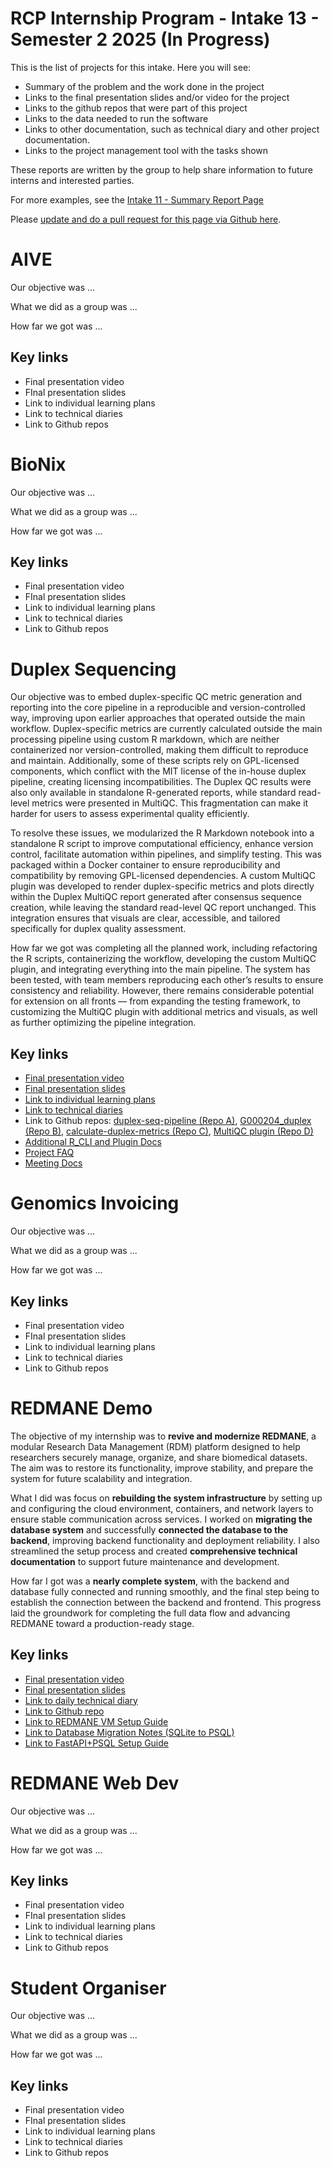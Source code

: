 # RCP Internship Program - Intake 13 - Semester 2 2025 (In Progress)

This is the list of projects for this intake. Here you will see:
- Summary of the problem and the work done in the project
- Links to the final presentation slides and/or video for the project
- Links to the github repos that were part of this project
- Links to the data needed to run the software
- Links to other documentation, such as technical diary and other project documentation.
- Links to the project management tool with the tasks shown

These reports are written by the group to help share information to future interns and interested parties.

For more examples, see the [Intake 11 - Summary Report Page](https://wehi-researchcomputing.github.io/intakes/11-Summer-2024-2025/)

Please [update and do a pull request for this page via Github here](https://github.com/WEHI-ResearchComputing/WEHI-ResearchComputing.github.io/blob/main/intakes/13-Semester-2-2025/index.md).

# AIVE

Our objective was ...

What we did as a group was ...

How far we got was ...

## Key links
- Final presentation video
- FInal presentation slides
- Link to individual learning plans
- Link to technical diaries
- Link to Github repos

# BioNix

Our objective was ...

What we did as a group was ...

How far we got was ...

## Key links
- Final presentation video
- FInal presentation slides
- Link to individual learning plans
- Link to technical diaries
- Link to Github repos

# Duplex Sequencing

Our objective was to embed duplex-specific QC metric generation and reporting into the core pipeline in a reproducible and version-controlled way, improving upon earlier approaches that operated outside the main workflow. Duplex-specific metrics are currently calculated outside the main processing pipeline using custom R markdown, which are neither containerized nor version-controlled, making them difficult to reproduce and maintain. Additionally, some of these scripts rely on GPL-licensed components, which conflict with the MIT license of the in-house duplex pipeline, creating licensing incompatibilities. The Duplex QC results were also only available in standalone R-generated reports, while standard read-level metrics were presented in MultiQC. This fragmentation can make it harder for users to assess experimental quality efficiently.
 
To resolve these issues, we modularized the R Markdown notebook into a standalone R script to improve computational efficiency, enhance version control, facilitate automation within pipelines, and simplify testing. This was packaged within a Docker container to ensure reproducibility and compatibility by removing GPL-licensed dependencies. A custom MultiQC plugin was developed to render duplex-specific metrics and plots directly within the Duplex MultiQC report generated after consensus sequence creation, while leaving the standard read-level QC report unchanged. This integration ensures that visuals are clear, accessible, and tailored specifically for duplex quality assessment.
 
How far we got was completing all the planned work, including refactoring the R scripts, containerizing the workflow, developing the custom MultiQC plugin, and integrating everything into the main pipeline. The system has been tested, with team members reproducing each other’s results to ensure consistency and reliability. However, there remains considerable potential for extension on all fronts — from expanding the testing framework, to customizing the MultiQC plugin with additional metrics and visuals, as well as further optimizing the pipeline integration.

## Key links
- [Final presentation video](https://wehieduau-my.sharepoint.com/:v:/g/personal/mosbergen_r_wehi_edu_au/EeV_BzCx_0FBnzkZm_NuuXMBHp7nvgy9Ixh3mlaUMjAZSg?nav=eyJyZWZlcnJhbEluZm8iOnsicmVmZXJyYWxBcHAiOiJTdHJlYW1XZWJBcHAiLCJyZWZlcnJhbFZpZXciOiJTaGFyZURpYWxvZy1MaW5rIiwicmVmZXJyYWxBcHBQbGF0Zm9ybSI6IldlYiIsInJlZmVycmFsTW9kZSI6InZpZXcifX0%3D&e=f0t3BS)
- [Final presentation slides](https://www.canva.com/design/DAG0c0yTlyA/B2FPIQQAbQznB3_4JKls7g/edit?utm_content=DAG0c0yTlyA&utm_campaign=designshare&utm_medium=link2&utm_source=sharebutton)
- [Link to individual learning plans](https://wehieduau.sharepoint.com/:f:/r/sites/StudentInternGroupatWEHI/Shared%20Documents/Duplex%20Sequencing/ILP%20Semester%202,%202025?csf=1&web=1&e=xoUv7y)
- [Link to technical diaries](https://wehieduau.sharepoint.com/:f:/r/sites/StudentInternGroupatWEHI/Shared%20Documents/Duplex%20Sequencing/Technical%20Diaries%20Semester%202,%202025?csf=1&web=1&e=d9noTY)
- Link to Github repos: [duplex-seq-pipeline (Repo A)](https://github.com/WEHIGenomicsRnD/duplex-seq-pipeline), [G000204_duplex (Repo B)](https://github.com/WEHIGenomicsRnD/G000204_duplex), [calculate-duplex-metrics (Repo C)](https://github.com/Jahnavi1122/calculate-duplex-metrics/tree/dylan/calc-duplex-metrics-NanoMB1Rep1), [MultiQC plugin (Repo D)](https://github.com/Jahnavi1122/MultiQC_Plugin/tree/Sem2_2025)
- [Additional R_CLI and Plugin Docs](https://wehieduau.sharepoint.com/:f:/r/sites/StudentInternGroupatWEHI/Shared%20Documents/Duplex%20Sequencing/Additional%20Documentation%20-%20Plugin%20and%20RCLI%20(Sem2_2025)?csf=1&web=1&e=s2oLRc)
- [Project FAQ](https://wehieduau.sharepoint.com/:w:/r/sites/StudentInternGroupatWEHI/Shared%20Documents/Duplex%20Sequencing/Project_FAQ.docx?d=wd985b45c6fb24bff9f8cc275e5519c9c&csf=1&web=1&e=3snPEN)
- [Meeting Docs](https://wehieduau.sharepoint.com/:f:/r/sites/StudentInternGroupatWEHI/Shared%20Documents/Duplex%20Sequencing/Sem2_2025_Meeting_Docs?csf=1&web=1&e=yUFgq7)

# Genomics Invoicing

Our objective was ...

What we did as a group was ...

How far we got was ...

## Key links
- Final presentation video
- FInal presentation slides
- Link to individual learning plans
- Link to technical diaries
- Link to Github repos

# REDMANE Demo
The objective of my internship was to **revive and modernize REDMANE**, a modular Research Data Management (RDM) platform designed to help researchers securely manage, organize, and share biomedical datasets. The aim was to restore its functionality, improve stability, and prepare the system for future scalability and integration.

What I did was focus on **rebuilding the system infrastructure** by setting up and configuring the cloud environment, containers, and network layers to ensure stable communication across services. I worked on **migrating the database system** and successfully **connected the database to the backend**, improving backend functionality and deployment reliability. I also streamlined the setup process and created **comprehensive technical documentation** to support future maintenance and development.

How far I got was a **nearly complete system**, with the backend and database fully connected and running smoothly, and the final step being to establish the connection between the backend and frontend. This progress laid the groundwork for completing the full data flow and advancing REDMANE toward a production-ready stage.

## Key links
- [Final presentation video](https://wehieduau-my.sharepoint.com/:v:/g/personal/mosbergen_r_wehi_edu_au/EW6eFphhisNErQ19JXVJnfQBxMrnwGJcOGczOMBGfVqZRg?e=KNxu34)
- [Final presentation slides](https://wehieduau.sharepoint.com/:p:/r/sites/StudentInternGroupatWEHI/Shared%20Documents/Data%20Commons/Semester%202%202025/Data%20Registry/REDMANE%202025S2.pptx?d=wf821941c6ff344f884624a86e8cdc29c&csf=1&web=1&e=9fBUeW)
- [Link to daily technical diary](https://wehieduau.sharepoint.com/:b:/r/sites/StudentInternGroupatWEHI/Shared%20Documents/Data%20Commons/Semester%202%202025/Data%20Registry/Minghan%20Li%20REDMANE%20Daily%20Notes.pdf?csf=1&web=1&e=KbR9eq)
- [Link to Github repo](https://github.com/theBEST-git/REDMANE_Demo_2025s2)
- [Link to REDMANE VM Setup Guide](https://wehieduau.sharepoint.com/:b:/r/sites/StudentInternGroupatWEHI/Shared%20Documents/Data%20Commons/Semester%202%202025/Data%20Registry/REDMANE%20VM%20Setup%20Guide.pdf?csf=1&web=1&e=1iaqN2)
- [Link to Database Migration Notes (SQLite to PSQL)](https://wehieduau.sharepoint.com/:b:/r/sites/StudentInternGroupatWEHI/Shared%20Documents/Data%20Commons/Semester%202%202025/Data%20Registry/SQLite%20to%20PostgreSQL%20Migration.pdf?csf=1&web=1&e=NHwlKd)
- [Link to FastAPI+PSQL Setup Guide](https://wehieduau.sharepoint.com/:b:/r/sites/StudentInternGroupatWEHI/Shared%20Documents/Data%20Commons/Semester%202%202025/Data%20Registry/REDMANE%20FastAPI%20Setup.pdf?csf=1&web=1&e=GejO3b)

# REDMANE Web Dev
Our objective was ...

What we did as a group was ...

How far we got was ...

## Key links
- Final presentation video
- FInal presentation slides
- Link to individual learning plans
- Link to technical diaries
- Link to Github repos

# Student Organiser
Our objective was ...

What we did as a group was ...

How far we got was ...

## Key links
- Final presentation video
- FInal presentation slides
- Link to individual learning plans
- Link to technical diaries
- Link to Github repos
